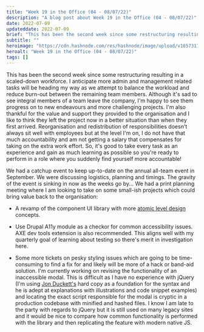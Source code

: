 ```yaml
---
title: "Week 19 in the Office (04 - 08/07/22)"
description: "A blog post about Week 19 in the Office (04 - 08/07/22)"
date: 2022-07-09
updateddate: 2022-07-09
brief: "This has been the second week since some restructuring resulting in a scaled-down workforce. I anticipate more admin and management related tasks will be heading my way as we attempt to balance the workload and reduce burn-out between the remaining t..."
subtitle: ""
heroimage: "https://cdn.hashnode.com/res/hashnode/image/upload/v1657317853219/qNFYbU3fd.jpg"
heroalt: "Week 19 in the Office (04 - 08/07/22)"
tags: []
---
```


This has been the second week since some restructuring resulting in a scaled-down workforce. I anticipate more admin and management related tasks will be heading my way as we attempt to balance the workload and reduce burn-out between the remaining team members. Although it's sad to see integral members of a team leave the company, I'm happy to see them progress on to new endeavours and more challenging projects. I'm also thankful for the value and support they provided to the organisation and I like to think they left the project now in a better situation than when they first arrived. Reorganisation and redistribution of responsibilities doesn't always sit well with employees but at the level I'm on, I do not have that much accountability and am not getting a salary that compensates for taking on the extra work effort. So, it's good to take every task as an experience and gain as much learning as possible so you're ready to perform in a role where you suddenly find yourself more accountable!

We had a catchup event to keep up-to-date on the annual all-team event in September. We were discussing logistics, planning and timings. The gravity of the event is sinking in now as the weeks go by...
We had a print planning meeting where I am looking to take on some small-ish projects which could bring value back to the organisation:

- A revamp of the component UI library with more [atomic level design](https://atomicdesign.bradfrost.com/) concepts.

- Use Drupal A11y module as a checkor for common accessibility issues. AXE dev tools extension is also recommended. This aligns well with my quarterly goal of learning about testing so there's merit in investigation here.

- Some more tickets on pesky styling issues which are going to be time-consuming to find a fix for and likely will be more of a hack or band-aid solution. I'm currently working on revising the functionality of an inaccessible modal. This is difficult as I have no experience with jQuery (I'm using [Jon Duckett's](https://javascriptbook.com/) hard copy as a foundation for the syntax and he is adept at explanations with illustrations and code snippet examples) and locating the exact script responsible for the modal is cryptic in a production codebase with minified and hashed files. I know I am late to the party with regards to jQuery but it is still used on many legacy sites and it would be nice to compare how common functionality is performed with the library and then replicating the feature with modern native JS. 